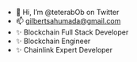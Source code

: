 - 👋 Hi, I’m @teterabOb on Twitter
- 📫 gilbertsahumada@gmail.com
- ✨ Blockchain Full Stack Developer
- ✨ Blockchain Engineer
- ✨ Chainlink Expert Developer
<!---
teterabOb/teterabOb is a ✨ special ✨ repository because its `README.md` (this file) appears on your GitHub profile.
You can click the Preview link to take a look at your changes.
--->
